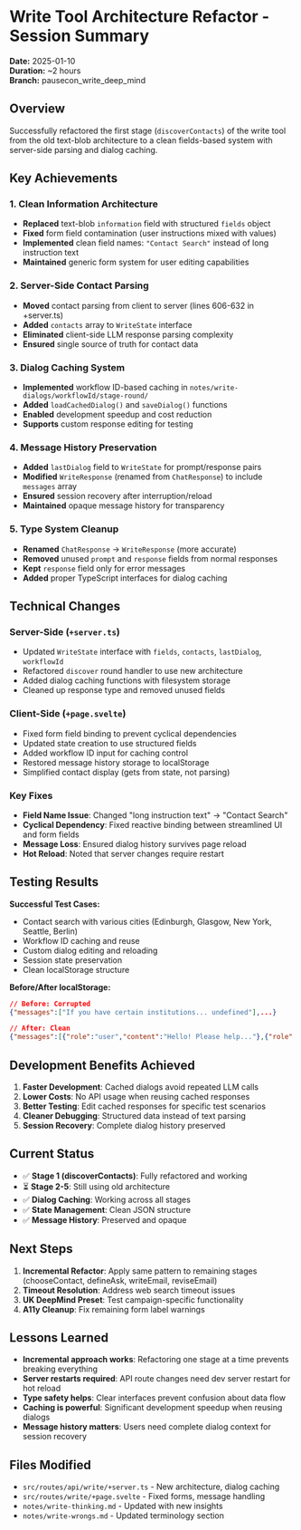# Write Tool Architecture Refactor - Session Summary

**Date:** 2025-01-10  
**Duration:** ~2 hours  
**Branch:** pausecon_write_deep_mind  

## Overview

Successfully refactored the first stage (`discoverContacts`) of the write tool from the old text-blob architecture to a clean fields-based system with server-side parsing and dialog caching.

## Key Achievements

### 1. Clean Information Architecture
- **Replaced** text-blob `information` field with structured `fields` object
- **Fixed** form field contamination (user instructions mixed with values)
- **Implemented** clean field names: `"Contact Search"` instead of long instruction text
- **Maintained** generic form system for user editing capabilities

### 2. Server-Side Contact Parsing
- **Moved** contact parsing from client to server (lines 606-632 in +server.ts)
- **Added** `contacts` array to `WriteState` interface
- **Eliminated** client-side LLM response parsing complexity
- **Ensured** single source of truth for contact data

### 3. Dialog Caching System
- **Implemented** workflow ID-based caching in `notes/write-dialogs/workflowId/stage-round/`
- **Added** `loadCachedDialog()` and `saveDialog()` functions
- **Enabled** development speedup and cost reduction
- **Supports** custom response editing for testing

### 4. Message History Preservation
- **Added** `lastDialog` field to `WriteState` for prompt/response pairs
- **Modified** `WriteResponse` (renamed from `ChatResponse`) to include `messages` array
- **Ensured** session recovery after interruption/reload
- **Maintained** opaque message history for transparency

### 5. Type System Cleanup
- **Renamed** `ChatResponse` → `WriteResponse` (more accurate)
- **Removed** unused `prompt` and `response` fields from normal responses
- **Kept** `response` field only for error messages
- **Added** proper TypeScript interfaces for dialog caching

## Technical Changes

### Server-Side (`+server.ts`)
- Updated `WriteState` interface with `fields`, `contacts`, `lastDialog`, `workflowId`
- Refactored `discover` round handler to use new architecture
- Added dialog caching functions with filesystem storage
- Cleaned up response type and removed unused fields

### Client-Side (`+page.svelte`)
- Fixed form field binding to prevent cyclical dependencies
- Updated state creation to use structured fields
- Added workflow ID input for caching control
- Restored message history storage to localStorage
- Simplified contact display (gets from state, not parsing)

### Key Fixes
- **Field Name Issue**: Changed "long instruction text" → "Contact Search"
- **Cyclical Dependency**: Fixed reactive binding between streamlined UI and form fields  
- **Message Loss**: Ensured dialog history survives page reload
- **Hot Reload**: Noted that server changes require restart

## Testing Results

**Successful Test Cases:**
- Contact search with various cities (Edinburgh, Glasgow, New York, Seattle, Berlin)
- Workflow ID caching and reuse
- Custom dialog editing and reloading
- Session state preservation
- Clean localStorage structure

**Before/After localStorage:**
```json
// Before: Corrupted
{"messages":["If you have certain institutions... undefined"],...}

// After: Clean  
{"messages":[{"role":"user","content":"Hello! Please help..."},{"role":"assistant","content":"**Contact 1: Ali Farhadi**..."}],"state":"{\"fields\":{\"Contact Search\":\"Seattle\"},\"contacts\":[...]}"}
```

## Development Benefits Achieved

1. **Faster Development**: Cached dialogs avoid repeated LLM calls
2. **Lower Costs**: No API usage when reusing cached responses
3. **Better Testing**: Edit cached responses for specific test scenarios
4. **Cleaner Debugging**: Structured data instead of text parsing
5. **Session Recovery**: Complete dialog history preserved

## Current Status

- ✅ **Stage 1 (discoverContacts)**: Fully refactored and working
- ⏳ **Stage 2-5**: Still using old architecture
- ✅ **Dialog Caching**: Working across all stages
- ✅ **State Management**: Clean JSON structure
- ✅ **Message History**: Preserved and opaque

## Next Steps

1. **Incremental Refactor**: Apply same pattern to remaining stages (chooseContact, defineAsk, writeEmail, reviseEmail)
2. **Timeout Resolution**: Address web search timeout issues
3. **UK DeepMind Preset**: Test campaign-specific functionality
4. **A11y Cleanup**: Fix remaining form label warnings

## Lessons Learned

- **Incremental approach works**: Refactoring one stage at a time prevents breaking everything
- **Server restarts required**: API route changes need dev server restart for hot reload
- **Type safety helps**: Clear interfaces prevent confusion about data flow
- **Caching is powerful**: Significant development speedup when reusing dialogs
- **Message history matters**: Users need complete dialog context for session recovery

## Files Modified

- `src/routes/api/write/+server.ts` - New architecture, dialog caching
- `src/routes/write/+page.svelte` - Fixed forms, message handling
- `notes/write-thinking.md` - Updated with new insights
- `notes/write-wrongs.md` - Updated terminology section